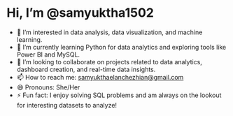 # Hi, I’m @samyuktha1502

- 👀 I’m interested in data analysis, data visualization, and machine learning.
- 🌱 I’m currently learning Python for data analytics and exploring tools like Power BI and MySQL.
- 💞️ I’m looking to collaborate on projects related to data analytics, dashboard creation, and real-time data insights.
- 📫 How to reach me: samyukthaelanchezhian@gmail.com
- 😄 Pronouns: She/Her
- ⚡ Fun fact: I enjoy solving SQL problems and am always on the lookout for interesting datasets to analyze!


<!---
samyuktha1502/samyuktha1502 is a ✨ special ✨ repository because its `README.md` (this file) appears on your GitHub profile.
You can click the Preview link to take a look at your changes.
--->
